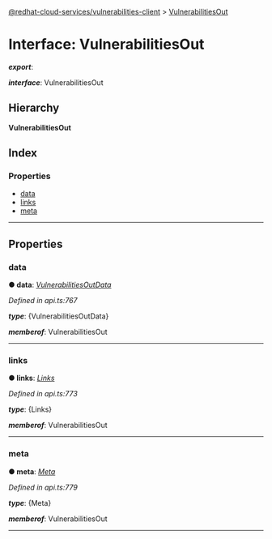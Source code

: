 [@redhat-cloud-services/vulnerabilities-client](../README.md) > [VulnerabilitiesOut](../interfaces/vulnerabilitiesout.md)

# Interface: VulnerabilitiesOut

*__export__*: 

*__interface__*: VulnerabilitiesOut

## Hierarchy

**VulnerabilitiesOut**

## Index

### Properties

* [data](vulnerabilitiesout.md#data)
* [links](vulnerabilitiesout.md#links)
* [meta](vulnerabilitiesout.md#meta)

---

## Properties

<a id="data"></a>

###  data

**● data**: *[VulnerabilitiesOutData](vulnerabilitiesoutdata.md)*

*Defined in api.ts:767*

*__type__*: {VulnerabilitiesOutData}

*__memberof__*: VulnerabilitiesOut

___
<a id="links"></a>

###  links

**● links**: *[Links](links.md)*

*Defined in api.ts:773*

*__type__*: {Links}

*__memberof__*: VulnerabilitiesOut

___
<a id="meta"></a>

###  meta

**● meta**: *[Meta](meta.md)*

*Defined in api.ts:779*

*__type__*: {Meta}

*__memberof__*: VulnerabilitiesOut

___

